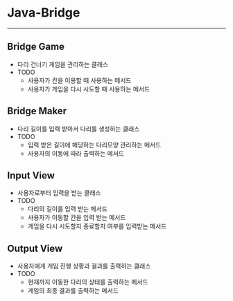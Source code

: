 # Java-Bridge

---

## Bridge Game

- 다리 건너기 게임을 관리하는 클래스
- TODO
    - 사용자가 칸을 이용할 때 사용하는 메서드
    - 사용자가 게임을 다시 시도할 때 사용하는 메서드

## Bridge Maker

- 다리 길이를 입력 받아서 다리를 생성하는 클래스
- TODO
  - 입력 받은 길이에 해당하는 다리모양 관리하는 메서드
  - 사용자의 이동에 따라 출력하는 메서드

## Input View

- 사용자로부터 입력을 받는 클래스
- TODO
  - 다리의 길이를 입력 받는 메서드
  - 사용자가 이동할 칸을 입력 받는 메서드
  - 게임을 다시 시도할지 종료할지 여부를 입력받는 메서드

## Output View

- 사용자에게 게임 진행 상황과 결과를 출력하는 클래스
- TODO
  - 현재까지 이동한 다리의 상태를 출력하는 메서드
  - 게임의 최종 결과를 출력하는 메서드

